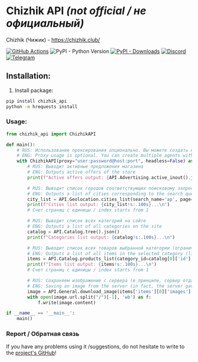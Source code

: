 # Chizhik API *(not official / не официальный)*

Chizhik (Чижик) - https://chizhik.club/

[![GitHub Actions](https://github.com/Open-Inflation/chizhik_api/workflows/API%20Tests%20Daily/badge.svg)](https://github.com/Open-Inflation/chizhik_api/actions?query=workflow%3A"API+Tests+Daily?query=branch%3Amain")
![PyPI - Python Version](https://img.shields.io/pypi/pyversions/chizhik_api)
[![PyPI - Downloads](https://img.shields.io/pypi/dm/chizhik_api?label=PyPi%20downloads)](https://pypi.org/project/chizhik-api/)
[![Discord](https://img.shields.io/discord/792572437292253224?label=Discord&labelColor=%232c2f33&color=%237289da)](https://discord.gg/UnJnGHNbBp)
[![Telegram](https://img.shields.io/badge/Telegram-24A1DE)](https://t.me/miskler_dev)



## Installation:
1. Install package:
```bash
pip install chizhik_api
python -m hrequests install
```

### Usage:
```py
from chizhik_api import ChizhikAPI

def main():
    # RUS: Использование проксирования опционально. Вы можете создать несколько агентов с разными прокси для ускорения парса.
    # ENG: Proxy usage is optional. You can create multiple agents with different proxies for faster parsing.
    with ChizhikAPI(proxy="user:password@host:port", headless=False) as API:
        # RUS: Выводит активные предложения магазина
        # ENG: Outputs active offers of the store
        print(f"Active offers output: {API.Advertising.active_inout().json()!s:.100s}...\n")

        # RUS: Выводит список городов соответствующих поисковому запросу (только на русском языке)
        # ENG: Outputs a list of cities corresponding to the search query (only in Russian language)
        city_list = API.Geolocation.cities_list(search_name='ар', page=1).json()
        print(f"Cities list output: {city_list!s:.100s}...\n")
        # Счет страниц с единицы / index starts from 1

        # RUS: Выводит список всех категорий на сайте
        # ENG: Outputs a list of all categories on the site
        catalog = API.Catalog.tree().json()
        print(f"Categories list output: {catalog!s:.100s}...\n")

        # RUS: Выводит список всех товаров выбранной категории (ограничение 100 элементов, если превышает - запрашивайте через дополнительные страницы)
        # ENG: Outputs a list of all items in the selected category (limiting to 100 elements, if exceeds - request through additional pages)
        items = API.Catalog.products_list(category_id=catalog[0]['id'], page=1).json()
        print(f"Items list output: {items!s:.100s}...\n")
        # Счет страниц с единицы / index starts from 1

        # RUS: Сохраняем изображение с сервера (в принципе, сервер отдал бы их и без обертки моего объекта, но лучше максимально претворяться обычным пользователем)
        # ENG: Saving an image from the server (in fact, the server gave them and without wrapping my object, but better to be as a regular user)
        image = API.General.download_image(items['items'][0]['images'][0]['image'])
        with open(image.url.split("/")[-1], 'wb') as f:
            f.write(image.content)

if __name__ == '__main__':
    main()
```

### Report / Обратная связь

If you have any problems using it /suggestions, do not hesitate to write to the [project's GitHub](https://github.com/Open-Inflation/chizhik_api/issues)!
